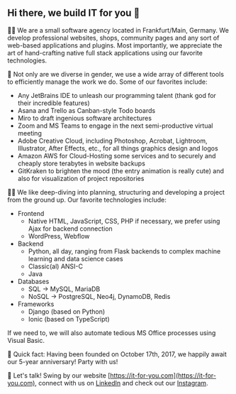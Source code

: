 ## Hi there, we build IT for you 👋

🙋‍♀️ We are a small software agency located in Frankfurt/Main, Germany. We develop professional websites, shops, community pages and any sort of web-based applications and plugins. Most importantly, we appreciate the art of hand-crafting native full stack applications using our favorite technologies.

🌈 Not only are we diverse in gender, we use a wide array of different tools to efficiently manage the work we do. Some of our favorites include:
- Any JetBrains IDE to unleash our programming talent (thank god for their incredible features)
- Asana and Trello as Canban-style Todo boards
- Miro to draft ingenious software architectures
- Zoom and MS Teams to engage in the next semi-productive virtual meeting
- Adobe Creative Cloud, including Photoshop, Acrobat, Lightroom, Illustrator, After Effects, etc., for all things graphics design and logos
- Amazon AWS for Cloud-Hosting some services and to securely and cheaply store terabytes in website backups
- GitKraken to brighten the mood (the entry animation is really cute) and also for visualization of project repositories

👩‍💻 We like deep-diving into planning, structuring and developing a project from the ground up. Our favorite technologies include:
- Frontend
  - Native HTML, JavaScript, CSS, PHP if necessary, we prefer using Ajax for backend connection
  - WordPress, Webflow
- Backend
  - Python, all day, ranging from Flask backends to complex machine learning and data science cases
  - Classic(al) ANSI-C
  - Java
- Databases
  - SQL -> MySQL, MariaDB
  - NoSQL -> PostgreSQL, Neo4j, DynamoDB, Redis
- Frameworks
  - Django (based on Python)
  - Ionic (based on TypeScript)
  
If we need to, we will also automate tedious MS Office processes using Visual Basic.

🎉 Quick fact: Having been founded on October 17th, 2017, we happily await our 5-year anniversary! Party with us!

🤝 Let's talk! Swing by our website [https://it-for-you.com](https://it-for-you.com), connect with us on [LinkedIn](https://linkedin.com/company/it-for-you/) and check out our [Instagram](https://www.instagram.com/it.for.you/).

<!--

**Here are some ideas to get you started:**

🙋‍♀️ A short introduction - what is your organization all about?
🌈 Contribution guidelines - how can the community get involved?
👩‍💻 Useful resources - where can the community find your docs? Is there anything else the community should know?
🍿 Fun facts - what does your team eat for breakfast?
🧙 Remember, you can do mighty things with the power of [Markdown](https://docs.github.com/github/writing-on-github/getting-started-with-writing-and-formatting-on-github/basic-writing-and-formatting-syntax)
-->
